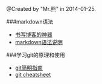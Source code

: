 @Created by "Mr.熊" in 2014-01-25.<br />

###markdown语法
* [书写博客的神器](http://upwith.me/?p=503)
* [markdown语法说明](http://wowubuntu.com/markdown/)

###学习git的原理和使用
* [git简明指南](http://rogerdudler.github.io/git-guide/index.zh.html)
* [git cheatsheet](http://ndpsoftware.com/git-cheatsheet.html#loc=stash)
